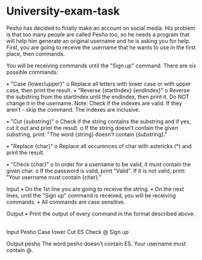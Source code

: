 # University-exam-task

Pesho has decided to finally make an account on social media. His problem is that too many people are called Pesho too, so he needs a program that will help him generate an original username and he is asking you for help.
First, you are going to receive the username that he wants to use in the first place, then commands.

You will be receiving commands until the "Sign up" command. There are six possible commands:

•	"Case {lower/upper}"
o	Replace all letters with lower case or with upper case, then print the result.
•	"Reverse {startIndex} {endIndex}"
o	Reverse the substring from the startIndex until the endIndex, then print it. Do NOT change it in the username.
Note: Check if the indexes are valid. If they aren’t - skip the command. The indexes are inclusive.

•	"Cut {substring}"
o	Check if the string contains  the substring and if yes, cut it out and print the result.
o	If the string doesn’t contain the given substring, print: 
"The word {string} doesn't contain {substring}."

•	"Replace {char}"
o	Replace all occurences of char with astericks (*) and print the result.

•	"Check {char}"
o	In order for a username to be valid, it must contain the given char. 
o	If the password is valid, print "Valid". If it is not valid, print: "Your username must contain {char}."

Input
•	On the 1st line you are going to receive the string.
•	On the next lines, until the "Sign up" command is received, you will be receiving commands.
•	All commands are case sensitive.

Output
•	Print the output of every command in the format described above.
 


Input
Pesho
Case lower
Cut ES
Check @
Sign up





Output
pesho
The word pesho doesn't contain ES.
Your username must contain @.
